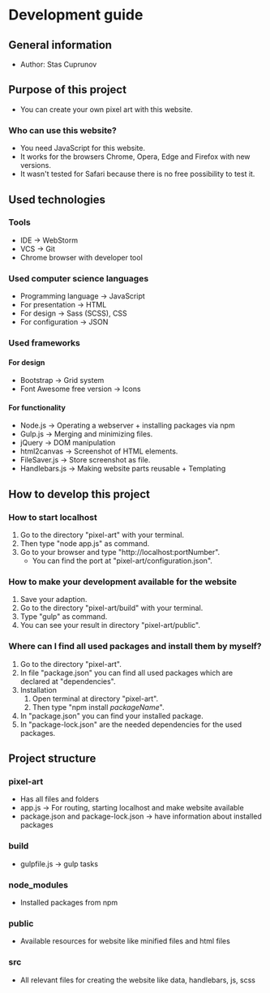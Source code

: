 # Development guide

## General information

- Author: Stas Cuprunov

## Purpose of this project

- You can create your own pixel art with this website.

### Who can use this website?

- You need JavaScript for this website.
- It works for the browsers Chrome, Opera, Edge and Firefox with new versions.
- It wasn't tested for Safari because there is no free possibility to test it.

## Used technologies

### Tools

- IDE -> WebStorm
- VCS -> Git
- Chrome browser with developer tool

### Used computer science languages

- Programming language -> JavaScript
- For presentation -> HTML
- For design -> Sass (SCSS), CSS
- For configuration -> JSON

### Used frameworks

#### For design

- Bootstrap -> Grid system
- Font Awesome free version -> Icons

#### For functionality

- Node.js -> Operating a webserver + installing packages via npm
- Gulp.js -> Merging and minimizing files.
- jQuery -> DOM manipulation
- html2canvas -> Screenshot of HTML elements.
- FileSaver.js -> Store screenshot as file.
- Handlebars.js -> Making website parts reusable + Templating

## How to develop this project

### How to start localhost

1. Go to the directory "pixel-art" with your terminal.
2. Then type "node app.js" as command.
3. Go to your browser and type "http://localhost:portNumber". 
   - You can find the port at "pixel-art/configuration.json".

### How to make your development available for the website

1. Save your adaption.
2. Go to the directory "pixel-art/build" with your terminal.
3. Type "gulp" as command.
4. You can see your result in directory "pixel-art/public".

### Where can I find all used packages and install them by myself?

1. Go to the directory "pixel-art".
2. In file "package.json" you can find all used packages which are declared at "dependencies".
3. Installation
   1. Open terminal at directory "pixel-art".
   2. Then type "npm install *packageName*".
4. In "package.json" you can find your installed package.
5. In "package-lock.json" are the needed dependencies for the used packages.

## Project structure

### pixel-art

- Has all files and folders
- app.js -> For routing, starting localhost and make website available
- package.json and package-lock.json -> have information about installed packages

### build

- gulpfile.js -> gulp tasks

### node_modules

- Installed packages from npm

### public

- Available resources for website like minified files and html files

### src

- All relevant files for creating the website like data, handlebars, js, scss
